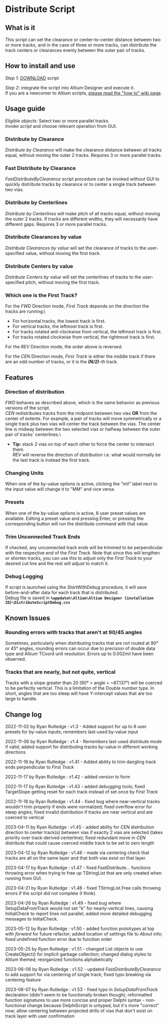 # Distribute Script

## What is it
This script can set the clearance or center-to-center distance between two or more tracks, and in the case of three or more tracks, can distribute the track centers or clearances evenly between the outer pair of tracks.

## How to install and use
_Step 1_: [DOWNLOAD](https://minhaskamal.github.io/DownGit/#/home?url=https://github.com/Altium-Designer-addons/scripts-libraries/tree/master/Scripts%20-%20PCB/Distribute) script

_Step 2_: integrate the script into Altium Designer and execute it.\
If you are a newcomer to Altium scripts, [please read the "how to" wiki page](https://github.com/Altium-Designer-addons/scripts-libraries/wiki/HowTo_execute_scripts).

## Usage guide
_Eligible objects_: Select two or more parallel tracks.\
_Invoke script_ and choose relevant operation from GUI.
### Distribute by Clearance
_Distribute by Clearance_ will make the clearance distance between all tracks equal, without moving the outer 2 tracks. Requires 3 or more parallel tracks.
### Fast Distribute by Clearance
_FastDistributeByClearance_ script procedure can be invoked without GUI to quickly distribute tracks by clearance or to center a single track between two vias.
### Distribute by Centerlines
_Distribute by Centerlines_ will make pitch of all tracks equal, without moving the outer 2 tracks. If tracks are different widths, they will necessarily have different gaps. Requires 3 or more parallel tracks.
### Distribute Clearances by value
_Distribute Clearances by value_ will set the clearance of tracks to the user-specified value, without moving the first track.
### Distribute Centers by value
_Distribute Centers by value_ will set the centerlines of tracks to the user-specified pitch, without moving the first track.
### Which one is the First Track?
For the _FWD_ Direction mode, _First Track_ depends on the direction the tracks are running:\
* For horizontal tracks, the lowest track is first.
* For vertical tracks, the leftmost track is first.
* For tracks rotated anti-clockwise from vertical, the leftmost track is first.
* For tracks rotated clockwise from vertical, the rightmost track is first.

For the _REV_ Direction mode, the order above is reversed.

For the _CEN_ Direction mode, _First Track_ is either the middle track if there are an odd number of tracks, or it is the ***(N/2)***_-th_ track.

## Features

### Direction of distribution
_FWD_ behaves as described above, which is the same behavior as previous versions of the script.\
_CEN_ redistributes tracks from the midpoint between two vias **OR** from the center of extents. For example, a pair of tracks will move symmetrically or a single track plus two vias will center the track between the vias. The center line is midway between the two selected vias or halfway between the outer pair of tracks' centerlines.\
* **Tip:** stack 2 vias on top of each other to force the center to intersect them.\
_REV_ will reverse the direction of distribution i.e. what would normally be the last track is instead the first track.
### Changing Units
When one of the by-value options is active, clicking the "mil" label next to the input value will change it to "MM" and vice versa.
### Presets
When one of the by-value options is active, 8 user preset values are available. Editing a preset value and pressing Enter, or pressing the corresponding button will run the distribute command with that value.
### Trim Unconnected Track Ends
If checked, any unconnected track ends will be trimmed to be perpendicular with the respective end of the _First Track_. Note that since this will lengthen _or_ shorten tracks, you can use this to adjust only the _First Track_ to your desired cut line and the rest will adjust to match it.
### Debug Logging
If script is launched using the _StartWithDebug_ procedure, it will save before-and-after data for each track that is distributed.\
Debug file is saved in **`%appdata%\Altium\Altium Designer {installation ID}\DistributeScriptDebug.csv`**

## Known Issues
### Rounding errors with tracks that aren't at 90/45 angles
Sometimes, particularly when distributing tracks that are not routed at 90° or 45° angles, rounding errors can occur due to precision of double data type and Altium TCoord unit resolution. Errors up to 0.002mil have been observed.
### Tracks that are nearly, but not quite, vertical
Tracks with a slope greater than 20 (90° > angle > ~87.137°) will be coerced to be perfectly vertical. This is a limitation of the Double number type. In short, angles that are too steep will have Y-intercept values that are too large to handle.

## Change log
2022-11-02 by Ryan Rutledge : v1.3 - Added support for up to 8 user presets for by-value inputs; remembers last-used by-value input

2022-11-06 by Ryan Rutledge : v1.4 - Remembers last-used distribute mode if valid; added support for distributing tracks by-value in different working directions

2022-11-16 by Ryan Rutledge : v1.41 - Added ability to trim dangling track ends perpendicular to _First Track_

2022-11-17 by Ryan Rutledge : v1.42 - added version to form

2022-11-17 by Ryan Rutledge : v1.43 - added debugging tools; fixed TargetSlope getting reset for each track instead of set once by _First Track_

2022-11-18 by Ryan Rutledge : v1.44 - fixed bug where near-vertical tracks wouldn't trim properly if ends were normalized; fixed overflow error for steep angles; fixed invalid distribution if tracks are near vertical and are coerced to vertical

2023-04-11 by Ryan Rutledge : v1.45 - added ability for _CEN_ distribution direction to center track(s) between vias if exactly 2 vias are selected (takes priority over track-derived centerline); fixed redundant move in _CEN_ distribute that could cause coerced middle track to be set to zero length

2023-04-12 by Ryan Rutledge : v1.46 - made via centering check that tracks are all on the same layer and that both vias exist on that layer.

2023-04-17 by Ryan Rutledge : v1.47 - fixed FastDistribute... functions throwing error when trying to free up TStringList that are only created when running from GUI.

2023-04-21 by Ryan Rutledge : v1.48 - fixed TStringList.Free calls throwing errors if the script did not complete (I think).

2023-04-26 by Ryan Rutledge : v1.49 - fixed bug where SetupDataFromTrack would not set "k" for nearly-vertical lines, causing InitialCheck to report lines not parallel; added more detailed debugging messages to InitialCheck.

2023-05-12 by Ryan Rutledge : v1.50 - added function prototypes at top with *forward* for future refactor; added location of settings file to *About* info; fixed undefined function error due to function order

2023-05-25 by Ryan Rutledge : v1.51 - changed List objects to use CreateObject() for implicit garbage collection; changed dialog styles to Altium themed; reorganized functions alphabetically

2023-06-06 by Ryan Rutledge : v1.52 - updated *FastDistributeByClearance* to add support for via centering of single track; fixed typo breaking via centering feature

2023-06-07 by Ryan Rutledge : v1.53 - fixed typo in *SetupDataFromTrack* declaration (didn't seem to be functionally broken though); reformatted function signatures to use more concise and proper Delphi syntax - non-functional change because DelphiScript is untyped, but it's more "correct" now; allow centering between projected drills of vias that don't exist on track layer with user confirmation
